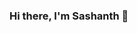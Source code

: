 ### Hi there, I'm Sashanth 👋

<!--
**SashanthMogre/SashanthMogre** is a ✨ _special_ ✨ repository because its `README.md` (this file) appears on your GitHub profile.

Here are some ideas to get you started:

- 📍 From Bengaluru, Karnataka ,India. 🌏
- 🔭 I’m currently working on Signboard Transliteration (Project from AI4Bharat).
- 🌱 I’m currently learning NLP with transformers and Computer Vision,
- 🧑‍🎓 Currently pursuing M.tech in Data Science and Machine Learning 🤖 @ PES University and expecting to graduate in Sept 2022.
- 🧑‍🎓 Graduated with a B.E. (Bachelor in Engineering) in Computer Science 🧑‍💻 @ Sri Sairam College of Engineering, Bengaluru. 
- 💬 Ask me about Data Analytics, Machine Learning, Deep Learning, Time Series Forecasting, NLP, CV, Big Data, Tableau and all Data Science related stuff. 
- 📫 How to reach me: mail_id : sashanthmogrr@gmail.com 
